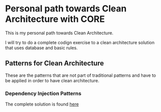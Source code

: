 # Personal path towards Clean Architecture with CORE
This is my personal path towards Clean Architecture.

I will try to do a complete codign exercise to a clean architecture 
solution that uses database and basic rules.

## Patterns for Clean Architecture

These are the patterns that are not part of traditional patterns and
have to be applied in order to have clean architecture.

### Dependency Injection Patterns

The complete solution is found [here](./InjectionPattern)
